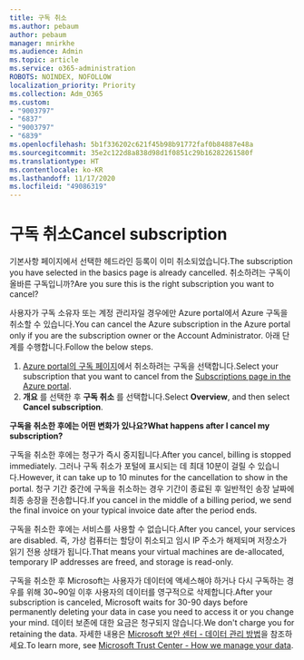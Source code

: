 ```yaml
---
title: 구독 취소
ms.author: pebaum
author: pebaum
manager: mnirkhe
ms.audience: Admin
ms.topic: article
ms.service: o365-administration
ROBOTS: NOINDEX, NOFOLLOW
localization_priority: Priority
ms.collection: Adm_O365
ms.custom:
- "9003797"
- "6837"
- "9003797"
- "6839"
ms.openlocfilehash: 5b1f336202c621f45b98b91772faf0b84887e48a
ms.sourcegitcommit: 35e2c122d8a838d98d1f0851c29b16282261580f
ms.translationtype: HT
ms.contentlocale: ko-KR
ms.lasthandoff: 11/17/2020
ms.locfileid: "49086319"
---
```

# <a name="cancel-subscription"></a><span data-ttu-id="af383-102">구독 취소</span><span class="sxs-lookup"><span data-stu-id="af383-102">Cancel subscription</span></span>

<span data-ttu-id="af383-103">기본사항 페이지에서 선택한 헤드라인 등록이 이미 취소되었습니다.</span><span class="sxs-lookup"><span data-stu-id="af383-103">The subscription you have selected in the basics page is already cancelled.</span></span> <span data-ttu-id="af383-104">취소하려는 구독이 올바른 구독입니까?</span><span class="sxs-lookup"><span data-stu-id="af383-104">Are you sure this is the right subscription you want to cancel?</span></span>

<span data-ttu-id="af383-105">사용자가 구독 소유자 또는 계정 관리자일 경우에만 Azure portal에서 Azure 구독을 취소할 수 있습니다.</span><span class="sxs-lookup"><span data-stu-id="af383-105">You can cancel the Azure subscription in the Azure portal only if you are the subscription owner or the Account Administrator.</span></span> <span data-ttu-id="af383-106">아래 단계를 수행합니다.</span><span class="sxs-lookup"><span data-stu-id="af383-106">Follow the below steps.</span></span>

1. <span data-ttu-id="af383-107">[Azure portal의 구독 페이지](https://ms.portal.azure.com/#blade/Microsoft_Azure_Billing/SubscriptionsBlade)에서 취소하려는 구독을 선택합니다.</span><span class="sxs-lookup"><span data-stu-id="af383-107">Select your subscription that you want to cancel from the [Subscriptions page in the Azure portal](https://ms.portal.azure.com/#blade/Microsoft_Azure_Billing/SubscriptionsBlade).</span></span>
2. <span data-ttu-id="af383-108">**개요** 를 선택한 후 **구독 취소** 를 선택합니다.</span><span class="sxs-lookup"><span data-stu-id="af383-108">Select **Overview**, and then select **Cancel subscription**.</span></span>

<span data-ttu-id="af383-109">**구독을 취소한 후에는 어떤 변화가 있나요?**</span><span class="sxs-lookup"><span data-stu-id="af383-109">**What happens after I cancel my subscription?**</span></span>

<span data-ttu-id="af383-110">구독을 취소한 후에는 청구가 즉시 중지됩니다.</span><span class="sxs-lookup"><span data-stu-id="af383-110">After you cancel, billing is stopped immediately.</span></span> <span data-ttu-id="af383-111">그러나 구독 취소가 포털에 표시되는 데 최대 10분이 걸릴 수 있습니다.</span><span class="sxs-lookup"><span data-stu-id="af383-111">However, it can take up to 10 minutes for the cancellation to show in the portal.</span></span> <span data-ttu-id="af383-112">청구 기간 중간에 구독을 취소하는 경우 기간이 종료된 후 일반적인 송장 날짜에 최종 송장을 전송합니다.</span><span class="sxs-lookup"><span data-stu-id="af383-112">If you cancel in the middle of a billing period, we send the final invoice on your typical invoice date after the period ends.</span></span>

<span data-ttu-id="af383-113">구독을 취소한 후에는 서비스를 사용할 수 없습니다.</span><span class="sxs-lookup"><span data-stu-id="af383-113">After you cancel, your services are disabled.</span></span> <span data-ttu-id="af383-114">즉, 가상 컴퓨터는 할당이 취소되고 임시 IP 주소가 해제되며 저장소가 읽기 전용 상태가 됩니다.</span><span class="sxs-lookup"><span data-stu-id="af383-114">That means your virtual machines are de-allocated, temporary IP addresses are freed, and storage is read-only.</span></span>

<span data-ttu-id="af383-115">구독을 취소한 후 Microsoft는 사용자가 데이터에 액세스해야 하거나 다시 구독하는 경우를 위해 30~90일 이후 사용자의 데이터를 영구적으로 삭제합니다.</span><span class="sxs-lookup"><span data-stu-id="af383-115">After your subscription is canceled, Microsoft waits for 30-90 days before permanently deleting your data in case you need to access it or you change your mind.</span></span> <span data-ttu-id="af383-116">데이터 보존에 대한 요금은 청구되지 않습니다.</span><span class="sxs-lookup"><span data-stu-id="af383-116">We don't charge you for retaining the data.</span></span> <span data-ttu-id="af383-117">자세한 내용은 [Microsoft 보안 센터 - 데이터 관리 방법](https://www.microsoft.com/trust-center/privacy/data-management#leave)을 참조하세요.</span><span class="sxs-lookup"><span data-stu-id="af383-117">To learn more, see [Microsoft Trust Center - How we manage your data](https://www.microsoft.com/trust-center/privacy/data-management#leave).</span></span>

